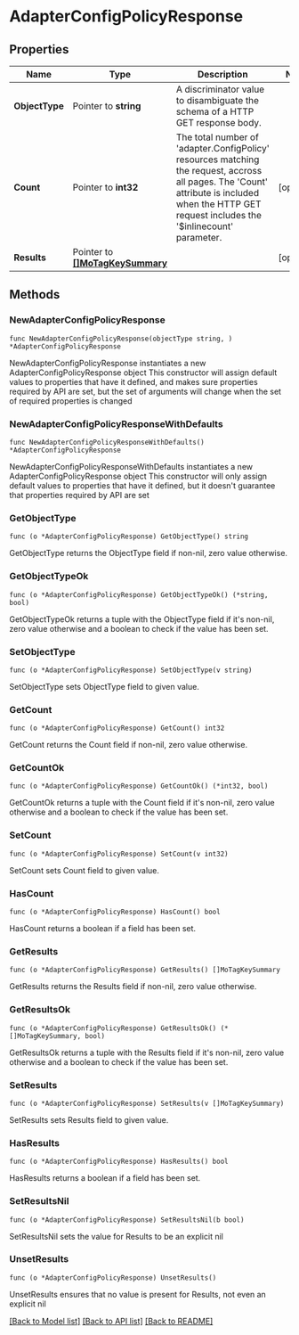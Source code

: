 # AdapterConfigPolicyResponse

## Properties

Name | Type | Description | Notes
------------ | ------------- | ------------- | -------------
**ObjectType** | Pointer to **string** | A discriminator value to disambiguate the schema of a HTTP GET response body. | 
**Count** | Pointer to **int32** | The total number of &#39;adapter.ConfigPolicy&#39; resources matching the request, accross all pages. The &#39;Count&#39; attribute is included when the HTTP GET request includes the &#39;$inlinecount&#39; parameter. | [optional] 
**Results** | Pointer to [**[]MoTagKeySummary**](MoTagKeySummary.md) |  | [optional] 

## Methods

### NewAdapterConfigPolicyResponse

`func NewAdapterConfigPolicyResponse(objectType string, ) *AdapterConfigPolicyResponse`

NewAdapterConfigPolicyResponse instantiates a new AdapterConfigPolicyResponse object
This constructor will assign default values to properties that have it defined,
and makes sure properties required by API are set, but the set of arguments
will change when the set of required properties is changed

### NewAdapterConfigPolicyResponseWithDefaults

`func NewAdapterConfigPolicyResponseWithDefaults() *AdapterConfigPolicyResponse`

NewAdapterConfigPolicyResponseWithDefaults instantiates a new AdapterConfigPolicyResponse object
This constructor will only assign default values to properties that have it defined,
but it doesn't guarantee that properties required by API are set

### GetObjectType

`func (o *AdapterConfigPolicyResponse) GetObjectType() string`

GetObjectType returns the ObjectType field if non-nil, zero value otherwise.

### GetObjectTypeOk

`func (o *AdapterConfigPolicyResponse) GetObjectTypeOk() (*string, bool)`

GetObjectTypeOk returns a tuple with the ObjectType field if it's non-nil, zero value otherwise
and a boolean to check if the value has been set.

### SetObjectType

`func (o *AdapterConfigPolicyResponse) SetObjectType(v string)`

SetObjectType sets ObjectType field to given value.


### GetCount

`func (o *AdapterConfigPolicyResponse) GetCount() int32`

GetCount returns the Count field if non-nil, zero value otherwise.

### GetCountOk

`func (o *AdapterConfigPolicyResponse) GetCountOk() (*int32, bool)`

GetCountOk returns a tuple with the Count field if it's non-nil, zero value otherwise
and a boolean to check if the value has been set.

### SetCount

`func (o *AdapterConfigPolicyResponse) SetCount(v int32)`

SetCount sets Count field to given value.

### HasCount

`func (o *AdapterConfigPolicyResponse) HasCount() bool`

HasCount returns a boolean if a field has been set.

### GetResults

`func (o *AdapterConfigPolicyResponse) GetResults() []MoTagKeySummary`

GetResults returns the Results field if non-nil, zero value otherwise.

### GetResultsOk

`func (o *AdapterConfigPolicyResponse) GetResultsOk() (*[]MoTagKeySummary, bool)`

GetResultsOk returns a tuple with the Results field if it's non-nil, zero value otherwise
and a boolean to check if the value has been set.

### SetResults

`func (o *AdapterConfigPolicyResponse) SetResults(v []MoTagKeySummary)`

SetResults sets Results field to given value.

### HasResults

`func (o *AdapterConfigPolicyResponse) HasResults() bool`

HasResults returns a boolean if a field has been set.

### SetResultsNil

`func (o *AdapterConfigPolicyResponse) SetResultsNil(b bool)`

 SetResultsNil sets the value for Results to be an explicit nil

### UnsetResults
`func (o *AdapterConfigPolicyResponse) UnsetResults()`

UnsetResults ensures that no value is present for Results, not even an explicit nil

[[Back to Model list]](../README.md#documentation-for-models) [[Back to API list]](../README.md#documentation-for-api-endpoints) [[Back to README]](../README.md)



